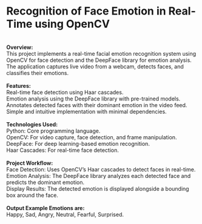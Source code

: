 # Recognition of Face Emotion in Real-Time using OpenCV 
<br>
<b>Overview:</b> <br>
This project implements a real-time facial emotion recognition system using OpenCV for face detection and the DeepFace library for emotion analysis. The application captures live video from a webcam, detects faces, and classifies their emotions.
<br><br>
<b>Features:</b><br>
Real-time face detection using Haar cascades.<br>
Emotion analysis using the DeepFace library with pre-trained models.<br>
Annotates detected faces with their dominant emotion in the video feed.<br>
Simple and intuitive implementation with minimal dependencies.<br> <br>
<b>Technologies Used:</b> <br>
Python: Core programming language. <br>
OpenCV: For video capture, face detection, and frame manipulation. <br>
DeepFace: For deep learning-based emotion recognition. <br>
Haar Cascades: For real-time face detection. <br><br>
<b>Project Workflow:</b><br>
Face Detection:
Uses OpenCV’s Haar cascades to detect faces in real-time.<br>
Emotion Analysis:
The DeepFace library analyzes each detected face and predicts the dominant emotion.<br>
Display Results:
The detected emotion is displayed alongside a bounding box around the face.<br><br>
<b>Output Example Emotions are:</b><br>
Happy,
 Sad,
 Angry,
 Neutral,
 Fearful,
 Surprised.
